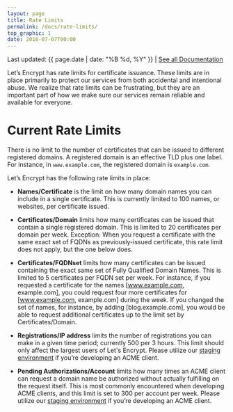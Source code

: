 ```yaml
---
layout: page
title: Rate Limits
permalink: /docs/rate-limits/
top_graphic: 1
date: 2016-07-07T00:00
---
```


Last updated: {{ page.date | date: "%B %d, %Y" }} \| [See all Documentation](/docs/)

Let’s Encrypt has rate limits for certificate issuance. These limits are in place primarily to protect our services from both accidental and intentional abuse. We realize that rate limits can be frustrating, but they are an important part of how we make sure our services remain reliable and available for everyone.

# Current Rate Limits

There is no limit to the number of certificates that can be issued to different registered domains. A registered domain is an effective TLD plus one label. For instance, in `www.example.com`, the registered domain is `example.com`.

Let’s Encrypt has the following rate limits in place:

* **Names/Certificate** is the limit on how many domain names you can include in a single certificate. This is currently limited to 100 names, or websites, per certificate issued. 

* **Certificates/Domain** limits how many certificates can be issued that contain a single registered domain.
This is limited to 20 certificates per domain per week. Exception: When you request a certificate with the same exact set of FQDNs as previously-issued certificate, this rate limit does not apply, but the one below does.

* **Certificates/FQDNset** limits how many certificates can be issued containing the exact same set of Fully Qualified Domain Names. This is limited to 5 certificates per FQDN set per week. For instance, if you requested a certificate for the names [www.example.com, example.com], you could request four more certificates for [www.example.com, example.com] during the week. If you changed the set of names, for instance, by adding [blog.example.com], you would be able to request additional certificates up to the limit set by Certificates/Domain.

* **Registrations/IP address** limits the number of registrations you can make in a given time period; currently 500 per 3 hours. This limit should only affect the largest users of Let's Encrypt. Please utilize our [staging environment](/docs/staging-environment/) if you’re developing an ACME client.

* **Pending Authorizations/Account** limits how many times an ACME client can request a domain name be authorized without actually fulfilling on the request itself. This is most commonly encountered when developing ACME clients, and this limit is set to 300 per account per week. Please utilize our [staging environment](/docs/staging-environment/) if you’re developing an ACME client.
